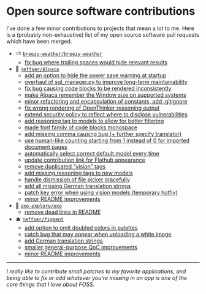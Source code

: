# Open source software contributions

I've done a few minor contributions to projects that mean a lot to me.
Here is a (probably non-exhaustive) list of my open source software pull requests which have been merged.

- ⛅ [`breezy-weather/breezy-weather`](https://github.com/breezy-weather/breezy-weather)
    - [fix bug where trailing spaces would hide relevant results](https://github.com/breezy-weather/breezy-weather/pull/1210)
- 🦙 [`jeffser/Alpaca`](https://github.com/Jeffser/Alpaca)
    - [add an option to hide the power save warning at startup](https://github.com/Jeffser/Alpaca/pull/282)
    - [overhaul of sql_manager.py to improve long-term maintainability](https://github.com/Jeffser/Alpaca/pull/590)
    - [fix bug causing code blocks to be rendered inconsistently](https://github.com/Jeffser/Alpaca/pull/530)
    - [make Alpaca remember the Window size on supported systems](https://github.com/Jeffser/Alpaca/pull/753)
    - [minor refactoring and encapsulation of constants, add .gitignore](https://github.com/Jeffser/Alpaca/pull/570)
    - [fix wrong rendering of OpenThinker reasoning output](https://github.com/Jeffser/Alpaca/pull/608)
    - [extend security policy to reflect where to disclose vulnerabilities](https://github.com/Jeffser/Alpaca/pull/527)
    - [add reasoning tag to models to allow for better filtering](https://github.com/Jeffser/Alpaca/pull/749)
    - [made font family of code blocks monospace](https://github.com/Jeffser/Alpaca/pull/284)
    - [add missing comma causing bug (+ further specify translator)](https://github.com/Jeffser/Alpaca/pull/529)
    - [use human-like counting starting from 1 instead of 0 for imported document pages](https://github.com/Jeffser/Alpaca/pull/544)
    - [automatically select correct default model every time](https://github.com/Jeffser/Alpaca/pull/701)
    - [update contribution link for Flathub appearance](https://github.com/Jeffser/Alpaca/pull/547)
    - [remove duplicated "vision" tags](https://github.com/Jeffser/Alpaca/pull/767)
    - [add missing reasoning tags to new models](https://github.com/Jeffser/Alpaca/pull/763)
    - [handle dismission of file picker gracefully](https://github.com/Jeffser/Alpaca/pull/754)
    - [add all missing German translation strings](https://github.com/Jeffser/Alpaca/pull/516)
    - [patch key error when using vision models (temporary hotfix)](https://github.com/Jeffser/Alpaca/pull/593)
    - [minor README improvements](https://github.com/Jeffser/Alpaca/pull/546)
- 🔭 [`exo-explore/exo`](https://github.com/exo-explore/exo)
    - [remove dead links in README](https://github.com/exo-explore/exo/pull/753)
- 🫐 [`jeffser/Pigment`](https://github.com/Jeffser/Pigment)
    - [add option to omit doubled colors in palettes](https://github.com/Jeffser/Pigment/pull/8)
    - [catch bug that may appear when uploading a white image](https://github.com/Jeffser/Pigment/pull/9)
    - [add German translation strings](https://github.com/Jeffser/Pigment/pull/6)
    - [smaller general-purpose QoC improvements](https://github.com/Jeffser/Pigment/pull/7)
    - [minor README improvements](https://github.com/Jeffser/Pigment/pull/10)

---

*I really like to contribute small patches to my favorite applications, and being able to fix or add whatever you're missing in an app is one of the core things that I love about FOSS.*
